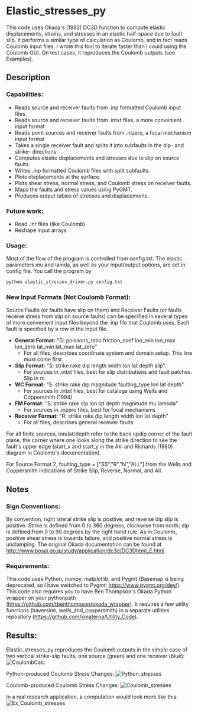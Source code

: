 # Elastic_stresses_py

This code uses Okada's (1992) DC3D function to compute elastic displacements, strains, and stresses in an elastic half-space due to fault slip. It performs a similar type of calculation as Coulomb, and in fact reads Coulomb input files. I wrote this tool to iterate faster than I could using the Coulomb GUI. On test cases, it reproduces the Coulomb outputs (see Examples). 

## Description

### Capabilities: 
* Reads source and receiver faults from .inp formatted Coulomb input files.
* Reads source and receiver faults from .intxt files, a more convenient input format
* Reads point sources and receiver faults from .inzero, a focal mechanism input format
* Takes a single receiver fault and splits it into subfaults in the dip- and strike- directions.
* Computes elastic displacements and stresses due to slip on source faults.
* Writes .inp formatted Coulomb files with split subfaults.
* Plots displacements at the surface.
* Plots shear stress, normal stress, and Coulomb stress on receiver faults.
* Maps the faults and stress values using PyGMT.
* Produces output tables of stresses and displacements.

### Future work: 
* Read .inr files (like Coulomb)
* Reshape input arrays 

### Usage: 
Most of the flow of the program is controlled from config.txt. The elastic parameters mu and lamda, as well as your input/output options, are set in config file. You call the program by 
```bash
python elastic_stresses_driver.py config.txt
```

### New Input Formats (Not Coulomb Format): 
Source Faults (or faults have slip on them) and Receiver Faults (or faults receive stress from slip on source faults) can be specified in several types of more convenient input files beyond the .inp file that Coulomb uses. Each fault is specified by a row in the input file. 
* **General Format:** "G: poissons_ratio friction_coef lon_min lon_max lon_zero lat_min lat_max lat_zero"
	* For all files, describes coordinate system and domain setup. This line must come first. 
* **Slip Format:** "S: strike rake dip length width lon lat depth slip"
	* For sources in .intxt files, best for slip distributions and fault patches. Slip in m. 
* **WC Format:** "S: strike rake dip magnitude faulting_type lon lat depth"
	* For sources in .intxt files, best for catalogs using Wells and Coppersmith (1994)
* **FM Format:** "S: strike rake dip lon lat depth magnitude mu lambda"
	* For sources in .inzero files, best for focal mechanisms
* **Receiver Format:** "R: strike rake dip length width lon lat depth"
	* For all files, describes general receiver faults

For all finite sources, lon/lat/depth refer to the back updip corner of the fault plane, the corner where one looks along the strike direction to see the fault's upper edge (start_x and start_y in the Aki and Richards (1980) diagram in Coulomb's documentation). 

For Source Format 2, faulting_type = ["SS","R","N","ALL"] from the Wells and Coppersmith indications of Strike Slip, Reverse, Normal, and All. 

## Notes

### Sign Conventions: 
By convention, right lateral strike slip is positive, and reverse dip slip is positive. Strike is defined from 0 to 360 degrees, clockwise from north; dip is defined from 0 to 90 degrees by the right hand rule. As in Coulomb, positive shear stress is towards failure, and positive normal stress is unclamping. The original Okada documentation can be found at http://www.bosai.go.jp/study/application/dc3d/DC3Dhtml_E.html. 

### Requirements: 
This code uses Python, numpy, matplotlib, and Pygmt (Basemap is being deprecated, so I have switched to Pygmt: https://www.pygmt.org/dev/). This code also requires you to have Ben Thompson's Okada Python wrapper on your pythonpath (https://github.com/tbenthompson/okada_wrapper). It requires a few utility functions (haversine, wells_and_coppersmith) in a separate utilities repository (https://github.com/kmaterna/Utility_Code). 


## Results: 

Elastic_stresses_py reproduces the Coulomb outputs in the simple case of two vertical strike-slip faults, one source (green) and one receiver (blue):
![CoulombCalc](https://github.com/kmaterna/Elastic_stresses_py/blob/master/Example/Python_Displacement_model.png)

Python-produced Coulomb Stress Changes:
![Python_stresses](https://github.com/kmaterna/Elastic_stresses_py/blob/master/Example/Python_test_case.png)

Coulomb-produced Coulomb Stress Changes:
![Coulomb_stresses](https://github.com/kmaterna/Elastic_stresses_py/blob/master/Example/Coulomb_test_case.png)


In a real research application, a computation would look more like this: 
![Ex_Coulomb_stresses](https://github.com/kmaterna/Elastic_stresses_py/blob/master/Example/Coulomb_map.png)

